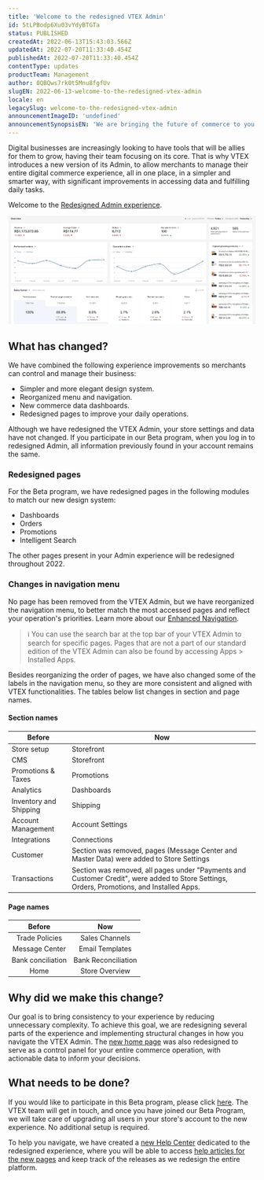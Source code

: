 ```yaml
---
title: 'Welcome to the redesigned VTEX Admin'
id: 5tLPBodp6Xu03vYdyBTGTa
status: PUBLISHED
createdAt: 2022-06-13T15:43:03.566Z
updatedAt: 2022-07-20T11:33:40.454Z
publishedAt: 2022-07-20T11:33:40.454Z
contentType: updates
productTeam: Management
author: 0QBQws7rk0t5Mnu8fgfUv
slugEN: 2022-06-13-welcome-to-the-redesigned-vtex-admin
locale: en
legacySlug: welcome-to-the-redesigned-vtex-admin
announcementImageID: 'undefined'
announcementSynopsisEN: 'We are bringing the future of commerce to you through our redesigned VTEX Admin.'
---
```


Digital businesses are increasingly looking to have tools that will be allies for them to grow, having their team focusing on its core. That is why VTEX introduces a new version of its Admin, to allow merchants to manage their entire digital commerce experience, all in one place, in a simpler and smarter way, with significant improvements in accessing data and fulfilling daily tasks.

Welcome to the [Redesigned Admin experience](https://content.vtex.com/join-new-admin-beta-program-en/?utm_source=announcement&utm_medium=organic&utm_campaign=new_admin_beta).

![Store Overview gif EN](https://raw.githubusercontent.com/vtexdocs/help-center-content/refs/heads/main/docs/en/announcements/2022/june/2022-06-13-welcome-to-the-redesigned-vtex-admin_1.gif)

## What has changed?

We have combined the following experience improvements so merchants can control and manage their business:

- Simpler and more elegant design system.  
- Reorganized menu and navigation.  
- New commerce data dashboards.   
- Redesigned pages to improve your daily operations.  

Although we have redesigned the VTEX Admin, your store settings and data have not changed. If you participate in our Beta program, when you log in to redesigned Admin, all information previously found in your account remains the same.

### Redesigned pages

For the Beta program, we have redesigned pages in the following modules to match our new design system:

* Dashboards
* Orders
* Promotions
* Intelligent Search 

The other pages present in your Admin experience will be redesigned throughout 2022.

### Changes in navigation menu

No page has been removed from the VTEX Admin, but we have reorganized the navigation menu, to better match the most accessed pages and reflect your operation's priorities. Learn more about our [Enhanced Navigation](/en/v4/docs/admin-v4-start-here--3hVvfesyGq1RXkfzzh8o4k#Enhanced%20Navigation).

> ℹ️ You can use the search bar at the top bar of your VTEX Admin to search for specific pages. Pages that are not a part of our standard edition of the VTEX Admin can also be found by accessing Apps > Installed Apps.

Besides reorganizing the order of pages, we have also changed some of the labels in the navigation menu, so they are more consistent and aligned with VTEX functionalities. The tables below list changes in section and page names.

#### Section names

| Before                 | Now                                                                                                                                        |
|------------------------|--------------------------------------------------------------------------------------------------------------------------------------------|
| Store setup            | Storefront                                                                                                                                 |
| CMS                    | Storefront                                                                                                                         |
| Promotions & Taxes     | Promotions                                                                                                                                 |
| Analytics              | Dashboards                                                                                                                                 |
| Inventory and Shipping | Shipping                                                                                                                                   |
| Account Management     | Account Settings                                                                                                                           |
| Integrations           | Connections                                                                                                                                |
| Customer               | Section was removed, pages (Message Center and Master Data) were added to Store Settings                                                   |
| Transactions           | Section was removed, all pages under "Payments and Customer Credit", were added to Store Settings, Orders, Promotions, and Installed Apps. |

#### Page names

|       Before      |         Now         |
|:-----------------:|:-------------------:|
| Trade Policies    | Sales Channels      |
| Message Center    | Email Templates     |
| Bank conciliation | Bank Reconciliation |
| Home              | Store Overview      |

## Why did we make this change?

Our goal is to bring consistency to your experience by reducing unnecessary complexity. To achieve this goal, we are redesigning several parts of the experience and implementing structural changes in how you navigate the VTEX Admin. The [new home page](/en/v4/docs/store-overview--6mcM4LPUqQxSiXY6uFtXZy) was also redesigned to serve as a control panel for your entire commerce operation, with actionable data to inform your decisions. 

## What needs to be done?

If you would like to participate in this Beta program, please click [here](https://content.vtex.com/join-new-admin-beta-program-en). The VTEX team will get in touch, and once you have joined our Beta Program, we will take care of upgrading all users in your store's account to the new experience. No additional setup is required.

To help you navigate, we have created a [new Help Center](/en/v4) dedicated to the redesigned experience, where you will be able to access [help articles for the new pages](/en/v4/docs/admin-v4-start-here--3hVvfesyGq1RXkfzzh8o4k) and keep track of the releases as we redesign the entire platform.
